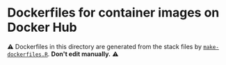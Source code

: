 # Dockerfiles for container images on Docker Hub

:warning: Dockerfiles in this directory are generated from the stack files by [`make-dockerfiles.R`](../build/make-dockerfiles.R). **Don't edit manually.** :warning: